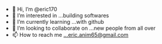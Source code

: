 - 👋 Hi, I’m @eric170
- 👀 I’m interested in ...building softwares
- 🌱 I’m currently learning ...with github
- 💞️ I’m looking to collaborate on ...new people from all over
- 📫 How to reach me ...eric.anim65@gmail.com

<!---
eric170/eric170 is a ✨ special ✨ repository because its `README.md` (this file) appears on your GitHub profile.
You can click the Preview link to take a look at your changes.
--->
